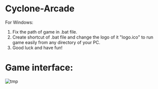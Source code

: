 # Cyclone-Arcade
For Windows:
1) Fix the path of game in .bat file.
2) Create shortcut of .bat file and change the logo of it "logo.ico" to run game easily from any directory of your PC.
3) Good luck and have fun!

# Game interface:
![tmp](https://user-images.githubusercontent.com/50640842/71180349-0816e600-2283-11ea-8824-4f9757ad43e4.jpg)
